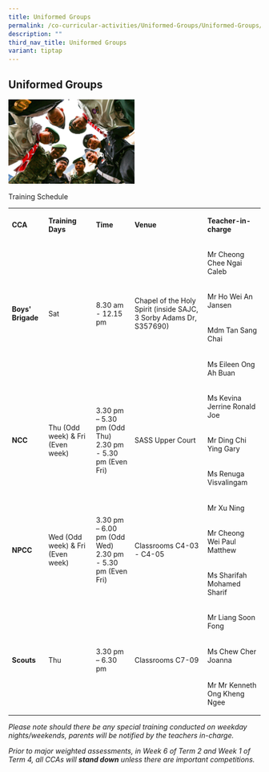 ```yaml
---
title: Uniformed Groups
permalink: /co-curricular-activities/Uniformed-Groups/Uniformed-Groups/
description: ""
third_nav_title: Uniformed Groups
variant: tiptap
---
```

<h2>Uniformed Groups</h2>
<div class="isomer-image-wrapper">
<img style="width:50%" height="auto" width="100%" src="/images/UG.jpg">
</div>
<p>Training Schedule</p>
<table style="minWidth: 125px">
<colgroup>
<col>
<col>
<col>
<col>
<col>
</colgroup>
<tbody>
<tr>
<td rowspan="1" colspan="1">
<p><strong>CCA</strong>
</p>
</td>
<td rowspan="1" colspan="1">
<p><strong>Training Days</strong>
</p>
</td>
<td rowspan="1" colspan="1">
<p><strong>Time</strong>
</p>
</td>
<td rowspan="1" colspan="1">
<p><strong>Venue</strong>
</p>
</td>
<td rowspan="1" colspan="1">
<p><strong>Teacher-in-charge</strong>
</p>
</td>
</tr>
<tr>
<td rowspan="4" colspan="1">
<p><strong>Boys' Brigade</strong>
</p>
</td>
<td rowspan="4" colspan="1">
<p>Sat</p>
</td>
<td rowspan="4" colspan="1">
<p>8.30 am&nbsp; - 12.15 pm</p>
</td>
<td rowspan="4" colspan="1">
<p>Chapel of the Holy Spirit (inside SAJC, 3 Sorby Adams Dr, S357690)</p>
</td>
<td rowspan="1" colspan="1">
<p>Mr Cheong Chee Ngai Caleb</p>
</td>
</tr>
<tr>
<td rowspan="1" colspan="1">
<p>Mr Ho Wei An Jansen</p>
</td>
</tr>
<tr>
<td rowspan="1" colspan="1">
<p>Mdm Tan Sang Chai</p>
</td>
</tr>
<tr>
<td rowspan="1" colspan="1">
<p>Ms Eileen Ong Ah Buan</p>
</td>
</tr>
<tr>
<td rowspan="3" colspan="1">
<p><strong>NCC</strong>
</p>
</td>
<td rowspan="3" colspan="1">
<p>Thu (Odd week) &amp; Fri (Even week)</p>
</td>
<td rowspan="3" colspan="1">
<p>3.30 pm – 5.30 pm (Odd Thu)
<br>2.30 pm - 5.30 pm (Even Fri)</p>
</td>
<td rowspan="3" colspan="1">
<p>SASS Upper Court</p>
</td>
<td rowspan="1" colspan="1">
<p>Ms Kevina Jerrine Ronald Joe</p>
</td>
</tr>
<tr>
<td rowspan="1" colspan="1">
<p>Mr Ding Chi Ying Gary</p>
</td>
</tr>
<tr>
<td rowspan="1" colspan="1">
<p>Ms Renuga Visvalingam</p>
</td>
</tr>
<tr>
<td rowspan="3" colspan="1">
<p><strong>NPCC</strong>
</p>
</td>
<td rowspan="3" colspan="1">
<p>Wed (Odd week) &amp; Fri (Even week)</p>
</td>
<td rowspan="3" colspan="1">
<p>3.30 pm – 6.00 pm (Odd Wed)
<br>2.30 pm - 5.30 pm (Even Fri)</p>
</td>
<td rowspan="3" colspan="1">
<p>Classrooms C4-03 - C4-05</p>
</td>
<td rowspan="1" colspan="1">
<p>Mr Xu Ning</p>
</td>
</tr>
<tr>
<td rowspan="1" colspan="1">
<p>Mr Cheong Wei Paul Matthew</p>
</td>
</tr>
<tr>
<td rowspan="1" colspan="1">
<p>Ms Sharifah Mohamed Sharif</p>
</td>
</tr>
<tr>
<td rowspan="3" colspan="1">
<p><strong>Scouts</strong>
</p>
</td>
<td rowspan="3" colspan="1">
<p>Thu</p>
</td>
<td rowspan="3" colspan="1">
<p>3.30 pm – 6.30 pm</p>
</td>
<td rowspan="3" colspan="1">
<p>Classrooms C7-09</p>
</td>
<td rowspan="1" colspan="1">
<p>Mr Liang Soon Fong</p>
</td>
</tr>
<tr>
<td rowspan="1" colspan="1">
<p>Ms Chew Cher Joanna</p>
</td>
</tr>
<tr>
<td rowspan="1" colspan="1">
<p>Mr Mr Kenneth Ong Kheng Ngee</p>
</td>
</tr>
</tbody>
</table>
<p><em>Please note should there be any special training conducted on weekday nights/weekends, parents will be notified by the teachers in-charge.</em>&nbsp;</p>
<p><em>Prior to major weighted assessments, in Week 6 of Term 2 and Week 1 of Term 4, all CCAs will&nbsp;</em><strong><em>stand down</em></strong><em>&nbsp;unless there are important competitions.</em>
</p>